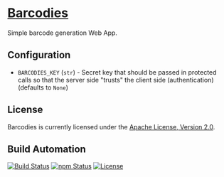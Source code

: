 # [Barcodies](http://barcodies.hive.pt)

Simple barcode generation Web App.

## Configuration

* `BARCODIES_KEY` (`str`) - Secret key that should be passed in protected calls so that the server side
"trusts" the client side (authentication) (defaults to `None`)

## License

Barcodies is currently licensed under the [Apache License, Version 2.0](http://www.apache.org/licenses/).

## Build Automation

[![Build Status](https://travis-ci.org/hivesolutions/barcodies.svg?branch=master)](https://travis-ci.org/hivesolutions/barcodies)
[![npm Status](https://img.shields.io/npm/v/hive-barcodies.svg)](https://www.npmjs.com/package/hive-barcodies)
[![License](https://img.shields.io/badge/license-Apache%202.0-blue.svg)](https://www.apache.org/licenses/)
